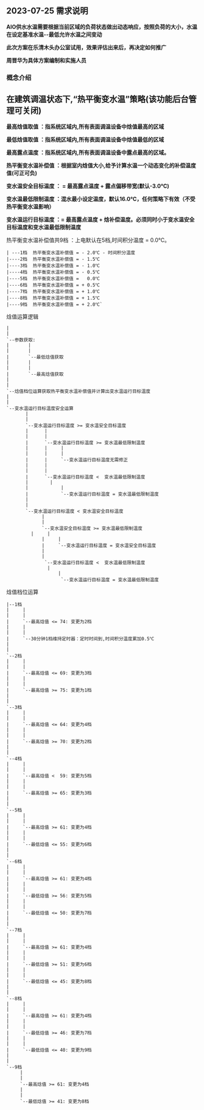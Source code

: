 ## 2023-07-25 需求说明

**AIO供水水温需要根据当前区域的负荷状态做出动态响应，按照负荷的大小，水温在设定基准水温--最低允许水温之间变动**

**此次方案在乐清木头办公室试用，效果评估出来后，再决定如何推广**

**周晋华为具体方案编制和实施人员**

### 概念介绍
## 在建筑调温状态下,“热平衡变水温”策略(该功能后台管理可关闭)

**最高焓值取值        ：指系统区域内,所有表面调温设备中焓值最高的区域**

**最低焓值取值        ：指系统区域内,所有表面调温设备中焓值最低的区域**

**最高露点温度        ：指系统区域内,所有表面调温设备中露点最高的区域。**

**热平衡变水温补偿值  ：根据室内焓值大小,给予计算水温一个动态变化的补偿温度值(可正可负)**

**变水温安全目标温度  ： = 最高露点温度 + 露点偏移带宽(默认-3.0℃)**

**变水温最低限制温度  ：混水最小设定温度，默认16.0℃，任何策略下有效（不受热平衡变水温影响）**

**变水温运行目标温度  ：= 最高露点温度 + 焓补偿温度。必须同时小于变水温安全目标温度和变水温最低限制温度**


热平衡变水温补偿值共9档 ：上电默认在5档,时间积分温度 = 0.0℃。

    | ---1档  热平衡变水温补偿值 = - 2.0℃ - 时间积分温度                  
    |----2档  热平衡变水温补偿值 = - 1.5℃                      
    |----3档  热平衡变水温补偿值 = - 1.0℃                     
    |----4档  热平衡变水温补偿值 = - 0.5℃
    |----5档  热平衡变水温补偿值 =   0.0℃
    |----6档  热平衡变水温补偿值 = + 0.5℃                     
    |----7档  热平衡变水温补偿值 = + 1.0℃                     
    |----8档  热平衡变水温补偿值 = + 1.5℃                     
    |----9档  热平衡变水温补偿值 = + 2.0℃`
    
焓值运算逻辑

    |
    |
    `--参数获取:   
    |       |
    |       |
    |       `--最低焓值获取      
    |       |
    |       |
    |       `--最高焓值获取    	
    |
    |
    `--焓值档位运算获取热平衡变水温补偿值并计算出变水温运行目标温度 
    |
    |
    `--变水温运行目标温度安全运算 
           |
	       |
           `--变水温运行目标温度 >= 变水温安全目标温度
	       |      |
	       |      |
           |      `--变水温运行目标温度 >= 变水温最低限制温度
	       |      |     |
	       |      |     |
           |      |     `--变水温运行目标温度无需修正
	       |      |
	       |      |
           |      `--变水温运行目标温度 <  变水温最低限制温度
	       |	    |
	       |            |
           |            `--变水温运行目标温度 = 变水温最低限制温度
           |
	       |
           `--变水温运行目标温度 < 变水温安全目标温度
	             |
	             |
                 `--变水温安全目标温度 >= 变水温最低限制温度
		     |     |
	             |     |
                 |     `--变水温运行目标温度 = 变水温安全目标温度
	             |
	             |
                  `--变水温运行目标温度 <  变水温最低限制温度
		           |
	                   |
                        `--变水温运行目标温度 = 变水温最低限制温度
	       

焓值档位运算

    |--1档	
	|     |
	|     |
	|     `--最高焓值 <= 74: 变更为2档 
	|     |
    |     |
	|     `--30分钟1档维持定时器：定时时间到,时间积分温度累加0.5℃ 
    |                             
    |    
    `--2档	
	|     |
	|     |
	|     `--最高焓值 <= 69: 变更为3档 	
	|     |
	|     |
	|     `--最高焓值 >= 75: 变更为1档 	
	|
    | 
    `--3档	
	|     |
	|     |
	|     `--最高焓值 <= 64: 变更为4档 	
	|     |
	|     |
	|     `--最高焓值 >= 70: 变更为2档 	
	|
    | 
    `--4档	
	|     |
	|     |
	|     `--最高焓值 <  59: 变更为5档 	
	|     |
	|     |
	|     `--最高焓值 >= 65: 变更为3档	
	|
    | 
    `--5档	
	|     |
	|     |
	|     `--最高焓值 >= 61: 变更为4档 	
	|     |
	|     |
	|     `--最低焓值 <= 55: 变更为6档 
	|
    | 
    `--6档	
	|     |
	|     |
	|     `--最高焓值 >= 61: 变更为4档 	
	|     |
	|     |
	|     `--最低焓值 >= 56: 变更为5档 	
	|     |
	|     |
	|     `--最低焓值 <= 50: 变更为7档 	
	|
    | 
    `--7档	
	|     |
	|     |
	|     `--最高焓值 >= 61: 变更为4档 	
	|     |
	|     |
	|     `--最低焓值 >= 51: 变更为6档 	
	|     |
	|     |
	|     `--最低焓值 <= 45: 变更为8档 
	|
    | 
    `--8档	
	|     |
	|     |
	|     `--最高焓值 >= 61: 变更为4档 	
	|     |
	|     |
	|     `--最低焓值 >= 46: 变更为7档 	
	|     |
	|     |
	|     `--最低焓值 <= 40: 变更为9档 	
	|
    | 
    `--9档	
	     |
	     |
	     `--最高焓值 >= 61: 变更为4档 	
	     |
	     |
	     `--最低焓值 >= 41: 变更为8档 	
